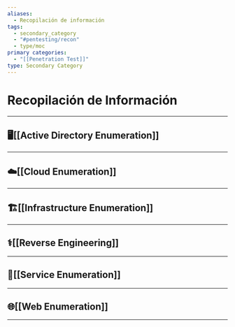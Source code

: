 ```yaml
---
aliases:
  - Recopilación de información
tags:
  - secondary_category
  - "#pentesting/recon"
  - type/moc
primary categories:
  - "[[Penetration Test]]"
type: Secondary Category
---
```

# Recopilación de Información

***

## 🖥️[[Active Directory Enumeration]]


***

## ☁️[[Cloud Enumeration]]


***

## 🏗️[[Infrastructure Enumeration]]


***

## ⚕️[[Reverse Engineering]]


***

## 📩[[Service Enumeration]]


***

## 🌐[[Web Enumeration]]


***
